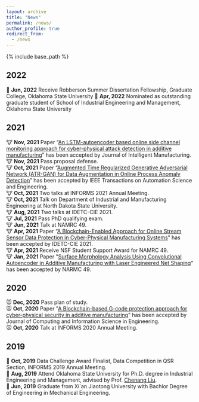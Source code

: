 ```yaml
---
layout: archive
title: "News"
permalink: /news/
author_profile: true
redirect_from:
  - /news
---
```


{% include base_path %}

2022
------
🐯 **Jun, 2022**  Receive Robberson Summer Dissertation Fellowship, Graduate College, Oklahoma State University
🐯 **Apr, 2022**  Nominated as outstanding graduate student of School of Industrial Engineering and Management, Oklahoma State University

2021
------
🐮 **Nov, 2021**  Paper “[An LSTM-autoencoder based online side channel monitoring approach for cyber-physical attack detection in additive manufacturing](https://doi.org/10.1007/s10845-021-01879-9 )” has been accepted by Journal of Intelligent Manufacturing.\
🐮 **Nov, 2021**  Pass proposal defense.\
🐮 **Oct, 2021**  Paper “[Augmented Time Regularized Generative Adversarial Network (ATR-GAN) for Data Augmentation in Online Process Anomaly Detection](https://doi.org/10.1109/TASE.2021.3118635)” has been accepted by IEEE Transactions on Automation Science and Engineering.\
🐮 **Oct, 2021**  Two talks at INFORMS 2021 Annual Meeting.\
🐮 **Oct, 2021**  Talk on Department of Industrial and Manufacturing Engineering at North Dakota State University.\
🐮 **Aug, 2021**  Two talks at IDETC-CIE 2021.\
🐮 **Jul, 2021**  Pass PhD qualifying exam.\
🐮 **Jun, 2021**  Talk at NAMRC 49.\
🐮 **Apr, 2021**  Paper “[A Blockchain-Enabled Approach for Online Stream Sensor Data Protection in Cyber-Physical Manufacturing Systems](https://doi.org/10.1115/DETC2021-72023)” has been accepted by IDETC-CIE 2021.\
🐮 **Apr, 2021**  Receive NSF Student Support Award for NAMRC 49.\
🐮 **Jan, 2021**  Paper "[Surface Morphology Analysis Using Convolutional Autoencoder in Additive Manufacturing with Laser Engineered Net Shaping](https://doi.org/10.1016/j.promfg.2021.06.005 )" has been accepted by NARMC 49.

2020
------
🐭 **Dec, 2020**  Pass plan of study.\
🐭 **Oct, 2020**  Paper "[A Blockchain-based G-code protection approach for cyber-physical security in additive manufacturing](https://doi.org/10.1115/1.4048966 )" has been accepted by Journal of Computing and Information Science in Engineering.\
🐭 **Oct, 2020**  Talk at INFORMS 2020 Annual Meeting.

2019
------
🐷 **Oct, 2019**  Data Challenge Award Finalist, Data Competition in QSR Section, INFORMS 2019 Annual Meeting.\
🐷 **Aug, 2019**  Attend Oklahoma State University for Ph.D. degree in Industrial Engineering and Management, advised by Prof. [Chenang Liu](https://ceat.okstate.edu/iem/people/c-liu-faculty-profile.html).\
🐷 **Jun, 2019**  Graduate from Xi`an Jiaotong University with Bachlor Degree of Engineering in Mechanical Engineering.
